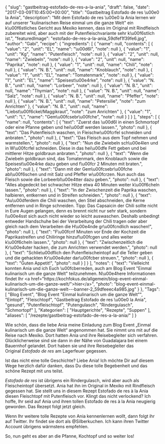{
    "slug": "gastbeitrag-estofado-de-res-a-la-ania",
    "draft": false,
    "date": "2017-03-09T10:45:00+00:00",
    "title": "Gastbeitrag Estofado de res \u00e0 la Ania",
    "description": "Mit dem Estofado de res \u00e0 la Ania lernen wir auf unserer \"kulinarischen Reise einmal um die ganze Welt\" ein k\u00f6stliches Gericht aus Mexiko kennen, dass im Original mit Rindfleisch zubereitet wird, aber auch mit der Putenfleischvariante sehr k\u00f6stlich ist.",
    "featuredImage": "estofado-de-res-a-la-ania_59dfef1f39fe6.jpg",
    "author": "Gabi",
    "recipe": {
        "ingredients": [
            {
                "name": null,
                "contents": [
                    {
                        "value": "2",
                        "unit": "EL",
                        "name": "\u00d6l",
                        "note": null
                    },
                    {
                        "value": "1",
                        "unit": "Kg",
                        "name": "Putenfleisch",
                        "note": null
                    },
                    {
                        "value": "2",
                        "unit": null,
                        "name": "Zwiebeln",
                        "note": null
                    },
                    {
                        "value": "2",
                        "unit": null,
                        "name": "Paprika",
                        "note": null
                    },
                    {
                        "value": "1",
                        "unit": null,
                        "name": "Chili",
                        "note": null
                    },
                    {
                        "value": "N. B.",
                        "unit": null,
                        "name": "Knoblauch",
                        "note": null
                    },
                    {
                        "value": "1",
                        "unit": "EL",
                        "name": "Tomatenmark",
                        "note": null
                    },
                    {
                        "value": "1",
                        "unit": "EL",
                        "name": "Speisest\u00e4rke",
                        "note": null
                    },
                    {
                        "value": "N. B.",
                        "unit": null,
                        "name": "Lorbeer",
                        "note": null
                    },
                    {
                        "value": "N. B.",
                        "unit": null,
                        "name": "Thymian",
                        "note": null
                    },
                    {
                        "value": "N. B.",
                        "unit": null,
                        "name": "Salz",
                        "note": null
                    },
                    {
                        "value": "N. B.",
                        "unit": null,
                        "name": "Pfeffer",
                        "note": null
                    },
                    {
                        "value": "N. B.",
                        "unit": null,
                        "name": "Petersilie",
                        "note": "zum Anrichten"
                    },
                    {
                        "value": "N. B.",
                        "unit": null,
                        "name": "Liebst\u00f6ckel\/Maggikraut",
                        "note": "zum Anrichten"
                    },
                    {
                        "value": "1",
                        "unit": "L",
                        "name": "Gem\u00fcsebr\u00fche",
                        "note": null
                    }
                ]
            }
        ],
        "steps": [
            {
                "name": null,
                "contents": [
                    {
                        "text": "Zuerst das \u00d6l in einen Schmortopf oder eine Pfanne geben und hei\u00df werden lassen.",
                        "photo": null
                    },
                    {
                        "text": "Das Putenfleisch waschen,  in Fleischw\u00fcrfel schneiden und anbraten.",
                        "photo": null
                    },
                    {
                        "text": "Das Fleisch aus dem Topf nehmen und warmstellen.",
                        "photo": null
                    },
                    {
                        "text": "Nun die Zwiebeln sch\u00e4len und in W\u00fcrfel schneiden. Diese in das hei\u00dfe Fett geben und bei mittlerer Hitze goldbraun anbraten.",
                        "photo": null
                    },
                    {
                        "text": "Wenn die Zwiebeln goldbraun sind, das Tomatenmark, den Knoblauch sowie die Speisest\u00e4rke dazu geben und f\u00fcr 2 Minuten mit braten.",
                        "photo": null
                    },
                    {
                        "text": "Dann mit der Gem\u00fcsebr\u00fche abl\u00f6schen und mit Salz und Pfeffer w\u00fcrzen. Nun auch das Fleisch sowie die Lorbeerbl\u00e4tter dazu geben.",
                        "photo": null
                    },
                    {
                        "text": "Alles abgedeckt bei schwacher Hitze etwa 40 Minuten weiter k\u00f6cheln lassen.",
                        "photo": null
                    },
                    {
                        "text": "In der Zwischenzeit die Paprika waschen, halbieren, entkernen und in Streifen schneiden.",
                        "photo": null
                    },
                    {
                        "text": "Au\u00dferdem die Chili waschen, den Stiel abschneiden, die Kerne entfernen und in Ringe schneiden. Tipp: Das Capsaicin der Chili sollte nicht in Eure Augen gelangen, denn es brennt nicht nur sehr stark, sondern l\u00e4sst sich auch nicht wieder so leicht auswaschen. Deshalb unbedingt entweder Handschuhe bei der Verarbeitung der Chili tragen oder aber gleich nach dem Verarbeiten die H\u00e4nde gr\u00fcndlich waschen!",
                        "photo": null
                    },
                    {
                        "text": "F\u00fcnf Minuten vor Ende der Kochzeit die Paprikastreifen und Chiliringe hinzuf\u00fcgen und alles weiter k\u00f6cheln lassen.",
                        "photo": null
                    },
                    {
                        "text": "Zwischenzeitlich die Kr\u00e4uter hacken, die zum Anrichten verwendet werden.",
                        "photo": null
                    },
                    {
                        "text": "Schlie\u00dflich den Putenfleischeintopf auf die Teller geben und die gehackten Kr\u00e4uter dar\u00fcber streuen.",
                        "photo": null
                    },
                    {
                        "text": "Guten Appetit!",
                        "photo": null
                    }
                ]
            }
        ],
        "notes": {
            "text": "Vielleicht konnten Ania und ich Euch \u00fcberreden, auch am Blog Event \"Einmal kulinarisch um die ganze Welt\" teilzunehmen. N\u00e4here Informationen findet Ihr <a href=\"https:\/\/kochfokus.de\/allgemein\/blog-event-einmal-kulinarisch-um-die-ganze-welt\/\">hier<\/a>",
            "photo": "blog-event-einmal-kulinarisch-um-die-ganze-welt---banner-2_59dfeeec4a985.jpg"
        }
    },
    "Tags": [
        "Blog Event",
        "Blog Event \"Einmal kulinarisch um die ganze Welt\"",
        "Eintopf",
        "Fleischtopf",
        "Gastbeitrag Estofado de res \u00e0 la Ania",
        "gesund",
        "Putenfleischtopf",
        "Putengulasch",
        "Rindergulasch",
        "Schmortopf"
    ],
    "Kategorien": [
        "Hauptgerichte",
        "Rezepte",
        "Suppen"
    ],
    "aliases": [
        "\/rezepte\/gastbeitrag-estofado-de-res-a-la-ania\/"
    ]
}

Wie schön, dass die liebe Ania meine Einladung zum Blog Event &#8222;Einmal kulinarisch um die ganze Welt&#8220; angenommen hat. Sie nimmt uns mit auf die Reise nach Mexiko. Dort hatten Ania und ihre Reisebegleiter sich verfahren. Glücklicherweise sind sie dann in der Nähe von Guadalajara bei einem Bauernhof gelandet. Dort haben sie und ihre Reisebegleiter das Original _Estofado de res_ am Lagerfeuer gegessen.

Ist das nicht eine tolle Geschichte? Liebe Ania! Ich möchte Dir auf diesem Wege herzlich dafür danken, dass Du diese tolle Begebenheit und das schöne Rezept mit uns teilst.

_Estofado de res_ ist übrigens ein Rindergulasch, wird aber auch als Fleischeintopf übersetzt. Ania hat ihn im Original in Mexiko mit Rindfleisch gegessen hat. Sie stellt uns in diesem Rezept Estofado de res à la Ania diesen Fleischtopf mit Putenfleisch vor. Klingt das nicht verlockend? Ich hoffe, Ihr seid auf Ania und ihren tollen Estofado de res à la Ania neugierig geworden. Das Rezept folgt jetzt gleich.

Wenn Ihr weitere tolle Rezepte von Ania kennenlernen wollt, dann folgt ihr auf Twitter. Ihr findet sie dort als @Silberkuchen. Ich kann ihren Twitter Account übrigens wärmstens empfehlen.

So, nun geht es aber an die Pfanne, Kochtopf und so weiter los!